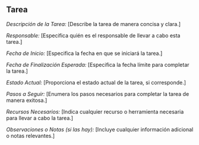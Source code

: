 ## Tarea

_Descripción de la Tarea:_
[Describe la tarea de manera concisa y clara.]

_Responsable:_
[Especifica quién es el responsable de llevar a cabo esta tarea.]

_Fecha de Inicio:_
[Especifica la fecha en que se iniciará la tarea.]

_Fecha de Finalización Esperada:_
[Especifica la fecha límite para completar la tarea.]

_Estado Actual:_
[Proporciona el estado actual de la tarea, si corresponde.]

_Pasos a Seguir:_
[Enumera los pasos necesarios para completar la tarea de manera exitosa.]

_Recursos Necesarios:_
[Indica cualquier recurso o herramienta necesaria para llevar a cabo la tarea.]

_Observaciones o Notas (si las hay):_
[Incluye cualquier información adicional o notas relevantes.]
